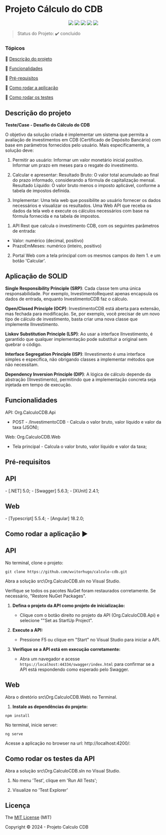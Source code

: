 <h1>Projeto Cálculo do CDB</h1> 

<p align="center">
  <img src="https://img.shields.io/static/v1?label=.NET&message=CODE&color=blue&style=for-the-badge&logo=.NET"/>
  <img src="https://img.shields.io/static/v1?label=ANGULAR&message=framework&color=blue&style=for-the-badge&logo=ANGULAR"/>
  <img src="https://img.shields.io/static/v1?label=XUNIT&message=TEST&color=blue&style=for-the-badge&logo=XUNIT"/> 
  <img src="https://img.shields.io/static/v1?label=nodejs&message=framework&color=blue&style=for-the-badge&logo=NODEJS"/>
  <img src="https://img.shields.io/static/v1?label=typescript&message=framework&color=blue&style=for-the-badge&logo=TYPESCRIPT"/>
</p>

> Status do Projeto: :heavy_check_mark: concluido 

### Tópicos 

:small_blue_diamond: [Descrição do projeto](#descrição-do-projeto)

:small_blue_diamond: [Funcionalidades](#funcionalidades)
 
:small_blue_diamond: [Pré-requisitos](#pré-requisitos)

:small_blue_diamond: [Como rodar a aplicação](#como-rodar-a-aplicação-arrow_forward)

:small_blue_diamond: [Como rodar os testes](#como-rodar-os-testes)
 
## Descrição do projeto 

<p align="justify">
  <b>Teste/Case - Desafio do Cálculo do CDB</b>
  
O objetivo da solução criada é implementar um sistema que permita a avaliação de investimentos em CDB (Certificado de Depósito Bancário) com base em parâmetros fornecidos pelo usuário. Mais especificamente, a solução deve:


1. Permitir ao usuário:
	Informar um valor monetário inicial positivo.
	Informar um prazo em meses para o resgate do investimento.

2. Calcular e apresentar:
	Resultado Bruto: O valor total acumulado ao final do prazo informado, considerando a fórmula de capitalização mensal.
	Resultado Líquido: O valor bruto menos o imposto aplicável, conforme a tabela de impostos definida.

3. Implementar:
	Uma tela web que possibilite ao usuário fornecer os dados necessários e visualizar os resultados.
	Uma Web API que receba os dados da tela web e execute os cálculos necessários com base na fórmula fornecida e na tabela de impostos.
	 
</p>

1. API Rest que calcula o investimento CDB, com os seguintes parâmetros de entrada:  

- Valor: numérico (decimal, positivo)
- PrazoEmMeses: numérico (inteiro, positivo)

2. Portal Web com a tela principal com os mesmos campos do item 1. e um botão 'Calcular'.


<H2>Aplicação de SOLID</H2>

**Single Responsibility Principle (SRP)**: Cada classe tem uma única responsabilidade. Por exemplo, InvestimentoRequest apenas encapsula os dados de entrada, enquanto InvestimentoCDB faz o cálculo.

**Open/Closed Principle (OCP)**: InvestimentoCDB está aberta para extensão, mas fechada para modificação. Se, por exemplo, você precisar de um novo tipo de cálculo de investimento, basta criar uma nova classe que implemente IInvestimento.

**Liskov Substitution Principle (LSP)**: Ao usar a interface IInvestimento, é garantido que qualquer implementação pode substituir a original sem quebrar o código.

**Interface Segregation Principle (ISP)**: IInvestimento é uma interface simples e específica, não obrigando classes a implementar métodos que não necessitam.

**Dependency Inversion Principle (DIP)**: A lógica de cálculo depende da abstração (IInvestimento), permitindo que a implementação concreta seja injetada em tempo de execução.



## Funcionalidades

API: Org.CalculoCDB.Api
- POST - /InvestimentoCDB - Calcula o valor bruto, valor líquido e valor da taxa (JSON);


Web: Org.CalculoCDB.Web
- Tela principal - Calcula o valor bruto, valor líquido e valor da taxa;

## Pré-requisitos

<H2>API</H2>
- [.NET] 5.0; 
- [Swagger] 5.6.3;
- [XUnit] 2.4.1;

<H2>Web</H2>
- [Typescript] 5.5.4;
- [Angular] 18.2.0; 

## Como rodar a aplicação :arrow_forward:

<H2>API</H2>

No terminal, clone o projeto: 

```
git clone https://github.com/wvitorhugo/calculo-cdb.git
```

Abra a solução src\Org.CalculoCDB.sln no Visual Studio.

Verifique se todos os pacotes NuGet foram restaurados corretamente. Se necessário, "Restore NuGet Packages".


1. **Defina o projeto da API como projeto de inicialização:**
   - Clique com o botão direito no projeto da API (Org.CalculoCDB.Api) e selecione ""Set as StartUp Project".

2. **Execute a API:**
   - Pressione F5 ou clique em "Start" no Visual Studio para iniciar a API.

3. **Verifique se a API está em execução corretamente:**
   - Abra um navegador e acesse `https://localhost:44334/swagger/index.html` para confirmar se a API está respondendo como esperado pelo Swagger.
   

<H2>Web</H2>

Abra o diretório src\Org.CalculoCDB.Web\ no Terminal.

1. **Instale as dependências do projeto:**

```
npm install
```

No terminal, inicie server: 

```
ng serve
```

Acesse a aplicação no browser na url: http://localhost:4200/: 
 

## Como rodar os testes da API 

Abra a solução src\Org.CalculoCDB.sln no Visual Studio.

1. No menu 'Test', clique em 'Run All Tests';

2. Visualize no 'Test Explorer'

 

## Licença 

The [MIT License]() (MIT)

Copyright :copyright: 2024 - Projeto Calculo CDB